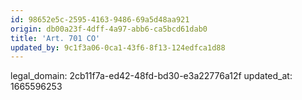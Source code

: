 ```yaml
---
id: 98652e5c-2595-4163-9486-69a5d48aa921
origin: db00a23f-4dff-4a97-abb6-ca5bcd61dab0
title: 'Art. 701 CO'
updated_by: 9c1f3a06-0ca1-43f6-8f13-124edfca1d88
---
```

legal_domain: 2cb11f7a-ed42-48fd-bd30-e3a22776a12f
updated_at: 1665596253
